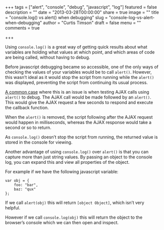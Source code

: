 +++
tags = ["alert", "console", "debug", "javascript", "log"]
featured = false
description = ""
date = "2013-03-28T00:00:00"
share = true
image = ""
title = "console.log() vs alert() when debugging"
slug = "console-log-vs-alert-when-debugging"
author = "Curtis Timson"
draft = false
menu = ""
comments = true

+++

Using `console.log()` is a great way of getting quick results about what variables are holding what values at which point, and which areas of code are being called, without having to debug.

Before javascript debugging became so accessible, one of the only ways of checking the values of your variables would be to call `alert()`. However, this wasn’t ideal as it would stop the script from running while the `alert()` was displayed, preventing the script from continuing its usual process.

[A common case][1] where this is an issue is when testing AJAX calls using `alert()` to debug. The AJAX call would be made followed by an `alert()`. This would give the AJAX request a few seconds to respond and execute the callback function.

When the `alert()` is removed, the script following after the AJAX request would happen in milliseconds, whereas the AJAX response would take a second or so to return.

As `console.log()` doesn’t stop the script from running, the returned value is stored in the console for viewing.

Another advantage of using `console.log()` over `alert()` is that you can capture more than just string values. By passing an object to the console log, you can expand this and view all properties of the object.

For example if we have the following javascript variable:

    var obj = {
        foo: "bar",
        baz: "qux"
    };

If we call `alert(obj)` this will return `[object Object]`, which isn’t very helpful.

However if we call `console.log(obj)` this will return the object to the browser’s console which we can then open and inspect.


  [1]: http://stackoverflow.com/questions/2142682/script-only-works-while-alert-box-is-in-the-script
